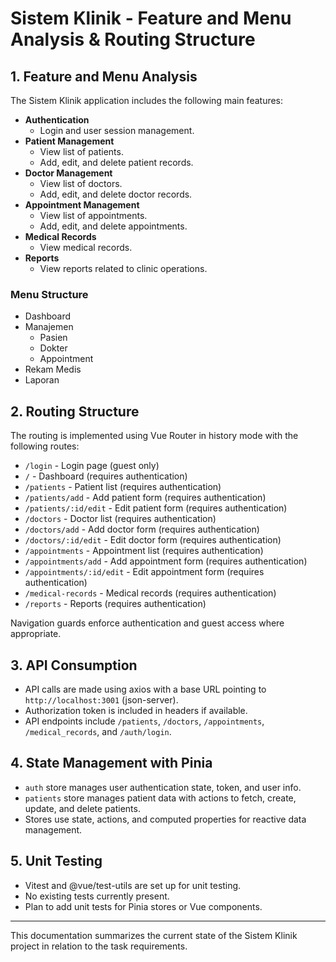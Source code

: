 # Sistem Klinik - Feature and Menu Analysis & Routing Structure

## 1. Feature and Menu Analysis

The Sistem Klinik application includes the following main features:

- **Authentication**
  - Login and user session management.
- **Patient Management**
  - View list of patients.
  - Add, edit, and delete patient records.
- **Doctor Management**
  - View list of doctors.
  - Add, edit, and delete doctor records.
- **Appointment Management**
  - View list of appointments.
  - Add, edit, and delete appointments.
- **Medical Records**
  - View medical records.
- **Reports**
  - View reports related to clinic operations.

### Menu Structure

- Dashboard
- Manajemen
  - Pasien
  - Dokter
  - Appointment
- Rekam Medis
- Laporan

## 2. Routing Structure

The routing is implemented using Vue Router in history mode with the following routes:

- `/login` - Login page (guest only)
- `/` - Dashboard (requires authentication)
- `/patients` - Patient list (requires authentication)
- `/patients/add` - Add patient form (requires authentication)
- `/patients/:id/edit` - Edit patient form (requires authentication)
- `/doctors` - Doctor list (requires authentication)
- `/doctors/add` - Add doctor form (requires authentication)
- `/doctors/:id/edit` - Edit doctor form (requires authentication)
- `/appointments` - Appointment list (requires authentication)
- `/appointments/add` - Add appointment form (requires authentication)
- `/appointments/:id/edit` - Edit appointment form (requires authentication)
- `/medical-records` - Medical records (requires authentication)
- `/reports` - Reports (requires authentication)

Navigation guards enforce authentication and guest access where appropriate.

## 3. API Consumption

- API calls are made using axios with a base URL pointing to `http://localhost:3001` (json-server).
- Authorization token is included in headers if available.
- API endpoints include `/patients`, `/doctors`, `/appointments`, `/medical_records`, and `/auth/login`.

## 4. State Management with Pinia

- `auth` store manages user authentication state, token, and user info.
- `patients` store manages patient data with actions to fetch, create, update, and delete patients.
- Stores use state, actions, and computed properties for reactive data management.

## 5. Unit Testing

- Vitest and @vue/test-utils are set up for unit testing.
- No existing tests currently present.
- Plan to add unit tests for Pinia stores or Vue components.

---

This documentation summarizes the current state of the Sistem Klinik project in relation to the task requirements.
